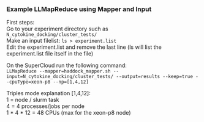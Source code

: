 
### Example LLMapReduce using Mapper and Input  
First steps:  
Go to your experiment directory such as `N_cytokine_docking/cluster_tests/`  
Make an input filelist:
`ls > experiment.list`  
Edit the experiment.list and remove the last line (ls will list the experiment.list file itself in the file)  

On the SuperCloud run the following command:  
`LLMapReduce --mapper=haddock_mapper.sh --input=N_cytokine_docking/cluster_tests/ --output=results --keep=true --cpuType=xeon-p8 --np=[1,4,12]`  

Triples mode explanation [1,4,12]:  
1 = node / slurm task  
4 = 4 processes/jobs per node  
1 * 4 * 12 = 48 CPUs (max for the xeon-p8 node)  